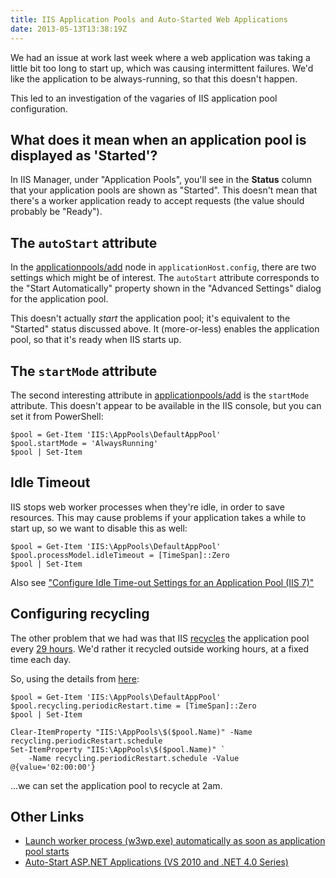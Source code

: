 ```yaml
---
title: IIS Application Pools and Auto-Started Web Applications
date: 2013-05-13T13:38:19Z
---
```

We had an issue at work last week where a web application was taking a little bit too long to start up, which was causing intermittent failures. We'd like the application to be always-running, so that this doesn't happen.

This led to an investigation of the vagaries of IIS application pool configuration.

What does it mean when an application pool is displayed as 'Started'?
--

In IIS Manager, under "Application Pools", you'll see in the **Status** column that your application pools are shown as "Started". This doesn't mean that there's a worker application ready to accept requests (the value should probably be "Ready").

The `autoStart` attribute
--

In the [applicationpools/add](http://www.iis.net/configreference/system.applicationhost/applicationpools/add) node in `applicationHost.config`, there are two settings which might be of interest. The `autoStart` attribute corresponds to the "Start Automatically" property shown in the "Advanced Settings" dialog for the application pool.

This doesn't actually *start* the application pool; it's equivalent to the "Started" status discussed above. It (more-or-less) enables the application pool, so that it's ready when IIS starts up.

The `startMode` attribute
--

The second interesting attribute in [applicationpools/add](http://www.iis.net/configreference/system.applicationhost/applicationpools/add) is the `startMode` attribute. This doesn't appear to be available in the IIS console, but you can set it from PowerShell:

    $pool = Get-Item 'IIS:\AppPools\DefaultAppPool'
	$pool.startMode = 'AlwaysRunning'
	$pool | Set-Item

Idle Timeout
--

IIS stops web worker processes when they're idle, in order to save resources. This may cause problems if your application takes a while to start up, so we want to disable this as well:

	$pool = Get-Item 'IIS:\AppPools\DefaultAppPool'
	$pool.processModel.idleTimeout = [TimeSpan]::Zero
	$pool | Set-Item

Also see ["Configure Idle Time-out Settings for an Application Pool (IIS 7)"](http://technet.microsoft.com/en-us/library/cc771956.aspx)

Configuring recycling
--

The other problem that we had was that IIS [recycles](http://www.iis.net/configreference/system.applicationhost/applicationpools/add/recycling/periodicrestart) the application pool every [29 hours](http://serverfault.com/questions/348493/why-does-the-iis-worker-process-recycle-every-29-hours-and-not-every-24-hours). We'd rather it recycled outside working hours, at a fixed time each day.

So, using the details from [here](http://serverfault.com/a/441972/7027):

	$pool = Get-Item 'IIS:\AppPools\DefaultAppPool'
	$pool.recycling.periodicRestart.time = [TimeSpan]::Zero
	$pool | Set-Item

	Clear-ItemProperty "IIS:\AppPools\$($pool.Name)" -Name recycling.periodicRestart.schedule
	Set-ItemProperty "IIS:\AppPools\$($pool.Name)" `
		-Name recycling.periodicRestart.schedule -Value @{value='02:00:00'}

...we can set the application pool to recycle at 2am.

Other Links
--

* [Launch worker process (w3wp.exe) automatically as soon as application pool starts](http://blogs.msdn.com/b/amb/archive/2012/03/08/launch-worker-process-w3wp-exe-automatically-as-soon-as-application-pool-starts.aspx)
* [Auto-Start ASP.NET Applications (VS 2010 and .NET 4.0 Series)](http://weblogs.asp.net/scottgu/archive/2009/09/15/auto-start-asp-net-applications-vs-2010-and-net-4-0-series.aspx)
